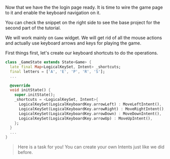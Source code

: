 Now that we have the the login page ready. It is time to wire the game page to it and enable the keyboard navigation on it. 

You can check the snippet on the right side to see the base project for the second part of the tutorial.

We will work mainly on `Game` widget. We will get rid of all the mouse actions and actually use keyboard arrows and keys for playing the game.

First things first, let's create our keyboard shortcuts to do the operations. 

```dart
class _GameState extends State<Game> {
  late final Map<LogicalKeySet, Intent> _shortcuts;
  final letters = ['A', 'E', 'P', 'R', 'S'];
  ...

  @override
  void initState() {
    super.initState();
    _shortcuts = <LogicalKeySet, Intent>{
      LogicalKeySet(LogicalKeyboardKey.arrowLeft) : MoveLeftIntent(),
      LogicalKeySet(LogicalKeyboardKey.arrowRight) : MoveRightIntent(),
      LogicalKeySet(LogicalKeyboardKey.arrowDown) : MoveDownIntent(),
      LogicalKeySet(LogicalKeyboardKey.arrowUp) : MoveUpIntent(),
    };
  }
  ...
}
```

> Here is a task for you! You can create your own Intents just like we did before.


